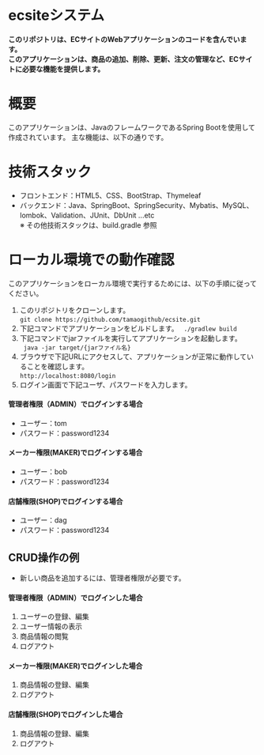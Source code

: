 # ecsiteシステム


#### このリポジトリは、ECサイトのWebアプリケーションのコードを含んでいます。<br>このアプリケーションは、商品の追加、削除、更新、注文の管理など、ECサイトに必要な機能を提供します。

# 概要
このアプリケーションは、JavaのフレームワークであるSpring Bootを使用して作成されています。
主な機能は、以下の通りです。



# 技術スタック
- フロントエンド：HTML5、CSS、BootStrap、Thymeleaf
- バックエンド：Java、SpringBoot、SpringSecurity、Mybatis、MySQL、lombok、Validation、JUnit、DbUnit ...etc<br>
※ その他技術スタックは、build.gradle 参照

# ローカル環境での動作確認
このアプリケーションをローカル環境で実行するためには、以下の手順に従ってください。
1. このリポジトリをクローンします。<br>
``` git clone https://github.com/tamaogithub/ecsite.git ```
2. 下記コマンドでアプリケーションをビルドします。 
``` ./gradlew build```
3. 下記コマンドでjarファイルを実行してアプリケーションを起動します。<br>
``` java -jar target/{jarファイル名}```
4. ブラウザで下記URLにアクセスして、アプリケーションが正常に動作していることを確認します。<br>
``` http://localhost:8080/login ```
5. ログイン画面で下記ユーザ、パスワードを入力します。
#### 管理者権限（ADMIN）でログインする場合
- ユーザー：tom
- パスワード：password1234
#### メーカー権限(MAKER)でログインする場合
- ユーザー：bob
- パスワード：password1234
#### 店舗権限(SHOP)でログインする場合
- ユーザー：dag
- パスワード：password1234


## CRUD操作の例
- 新しい商品を追加するには、管理者権限が必要です。

#### 管理者権限（ADMIN）でログインした場合
1. ユーザーの登録、編集
2. ユーザー情報の表示
3. 商品情報の閲覧
4. ログアウト

#### メーカー権限(MAKER)でログインした場合
1. 商品情報の登録、編集
2. ログアウト

#### 店舗権限(SHOP)でログインした場合
1. 商品情報の登録、編集
2. ログアウト

###
